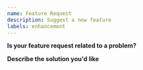```yaml
---
name: Feature Request
description: Suggest a new feature
labels: enhancement
---
```


**Is your feature request related to a problem?**

**Describe the solution you'd like**
